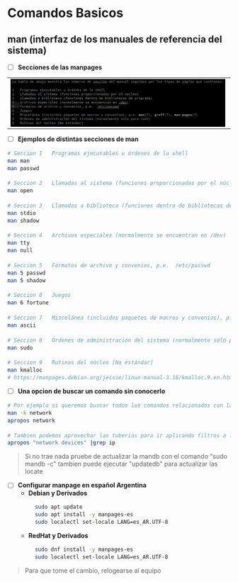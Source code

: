 # Comandos Basicos

## man  (interfaz de los manuales de referencia del sistema)

- [ ] **Secciones de las manpages**
<div>
<table>
   <tr>
      <td><img src="../.img/man_Secciones.png" width="99%" align="center"></td>
   </tr>
</table>
</div>

- [ ] **Ejemplos de  distintas secciones de man**
```sh
# Seccion 1   Programas ejecutables u órdenes de la shell 
man man
man passwd

# Seccion 2   Llamadas al sistema (funciones proporcionadas por el núcleo)
man open

# Seccion 3   Llamadas a biblioteca (funciones dentro de bibliotecas de programa)
man stdio
man shadow

# Seccion 4   Archivos especiales (normalmente se encuentran en /dev)
man tty
man null

# Seccion 5   Formatos de archivo y convenios, p.e.  /etc/passwd
man 5 passwd
man 5 shadow

# Seccion 6   Juegos
man 6 fortune

# Seccion 7   Miscelánea (incluidos paquetes de macros y convenios), p.e. man(7), groff(7), man-pages(7)
man ascii

# Seccion 8   Órdenes de administración del sistema (normalmente solo para root)
man sudo

# Seccion 9   Rutinas del núcleo [No estándar]
man kmalloc
# https://manpages.debian.org/jessie/linux-manual-3.16/kmalloc.9.en.html
```
- [ ] **Una opcion de buscar un comando sin conocerlo**
```sh
# Por ejemplo si queremos buscar todos los comandos relacionados con la red
man -k network
apropos network

# Tambien podemos aprovechar las tuberias para ir aplicando filtros a la busqueda.
apropos "network devices" |grep ip
```
> Si no trae nada pruebe de actualizar la mandb con el comando "sudo mandb -c" tambien puede ejecutar "updatedb" para actualizar las locate



- [ ] **Configurar manpage en español Argentina**
  - **Debian y Derivados**
    ```sh
      sudo apt update
      sudo apt install -y manpages-es
      sudo localectl set-locale LANG=es_AR.UTF-8
    ```
  - **RedHat y Derivados**
    ```sh
      sudo dnf install -y manpages-es
      sudo localectl set-locale LANG=es_AR.UTF-8
    ```
> Para que tome el cambio, relogearse al equipo



